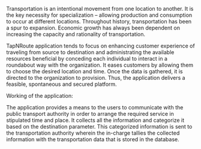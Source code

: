 Transportation is an intentional movement from one location to another. It is the key necessity for specialization – allowing production and consumption to occur at different locations. 
Throughout history, transportation has been a spur to expansion. Economic growth has always been dependent on increasing the capacity and rationality of transportation.

TapNRoute application tends to focus on enhancing customer experience of traveling from source to destination and administrating the available resources beneficial by conceding each individual to interact in a roundabout way with the organization. It eases customers by allowing them to choose the desired location and time. Once the data is gathered, it is directed to the organization to provision. Thus, the application delivers a feasible, spontaneous and secured platform.

Working of the application:

The application provides a means to the users to communicate with the public transport authority in order to arrange the required service in stipulated time and place. It collects all the information and categorize it based on the destination parameter. This categorized information is sent to the transportation authority wherein the in-charge tallies the collected information with the transportation data that is stored in the database. 
